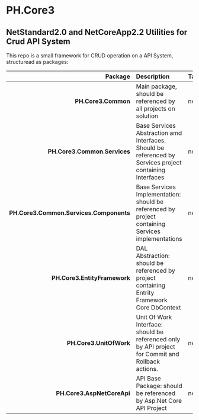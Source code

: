 # PH.Core3

## NetStandard2.0 and NetCoreApp2.2 Utilities for Crud API System

This repo is a small framework for CRUD operation on a API System, structuread as packages:

| Package | Description | TargetFramework|
|----:|:----|:----|
| **PH.Core3.Common** | Main package, should be referenced by all projects on solution | netstandard2.0 |
| **PH.Core3.Common.Services** | Base Services Abstraction amd Interfaces. Should be referenced by Services project containing Interfaces | netstandard2.0 |
| **PH.Core3.Common.Services.Components** | Base Services Implementation: should be referenced by project containing Services implementations | netstandard2.0 | 
| **PH.Core3.EntityFramework** | DAL Abstraction: should be referenced by project containing Entrity Framework Core DbContext | netstandard2.0 | 
| **PH.Core3.UnitOfWork** | Unit Of Work Interface: should be referenced only by API project for Commit and Rollback actions. | netstandard2.0 | 
| **PH.Core3.AspNetCoreApi** | API Base Package: should be referenced by Asp.Net Core API Project | netcoreapp2.2 |
